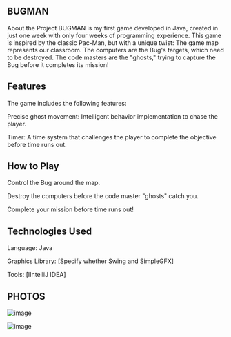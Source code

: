 
## BUGMAN

About the Project
BUGMAN is my first game developed in Java, created in just one week with only four weeks of programming experience. This game is inspired by the classic Pac-Man, but with a unique twist:
The game map represents our classroom.
The computers are the Bug's targets, which need to be destroyed.
The code masters are the "ghosts," trying to capture the Bug before it completes its mission!

##

## Features
The game includes the following features:

Precise ghost movement: Intelligent behavior implementation to chase the player.

Timer: A time system that challenges the player to complete the objective before time runs out.

##

## How to Play
Control the Bug around the map.

Destroy the computers before the code master "ghosts" catch you.

Complete your mission before time runs out!

##

## Technologies Used
Language: Java

Graphics Library: [Specify whether Swing and SimpleGFX]

Tools: [IIntelliJ IDEA]

##

## PHOTOS

![image](https://github.com/user-attachments/assets/71b19ccd-c138-4a73-8ffa-0c77db31bc71)

![image](https://github.com/user-attachments/assets/312b5ae7-5bfe-45f6-a033-592f482c60db)
